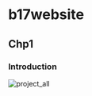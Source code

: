 # b17website
## Chp1
### Introduction

![project_all](https://user-images.githubusercontent.com/100317841/170892708-e22739f5-88d4-422b-9e0e-3d361ee5a5c0.png)
